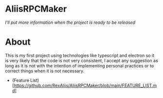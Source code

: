 # AliisRPCMaker
_I'll put more information when the project is ready to be released_

# About
This is my first project using technologies like typescript and electron so it is very likely that the code is not very consistent, I accept any suggestion as long as it is not with the intention of implementing personal practices or to correct things when it is not necessary.

- (Feature List)[https://github.com/RexAliis/AliisRPCMaker/blob/main/FEATURE_LIST.md]